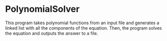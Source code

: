# PolynomialSolver

This program takes polynomial functions from an input file and generates a linked list with all the components of the equation.
Then, the program solves the equation and outputs the answer to a file.
